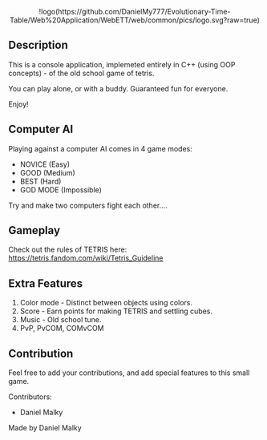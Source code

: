 <p align="center">
  !logo(https://github.com/DanielMy777/Evolutionary-Time-Table/Web%20Application/WebETT/web/common/pics/logo.svg?raw=true)
</p>


## Description

This is a console application, implemeted entirely in C++ (using OOP concepts) - of the old school game of tetris.

You can play alone, or with a buddy. Guaranteed fun for everyone.

Enjoy!


## Computer AI

Playing against a computer AI comes in 4 game modes:
- NOVICE     (Easy)
- GOOD       (Medium)
- BEST       (Hard)
- GOD MODE   (Impossible)

Try and make two computers fight each other....


## Gameplay

Check out the rules of TETRIS here:
https://tetris.fandom.com/wiki/Tetris_Guideline

## Extra Features

1. Color mode - Distinct between objects using colors.
2. Score - Earn points for making TETRIS and settling cubes.
3. Music - Old school tune.
4. PvP, PvCOM, COMvCOM

## Contribution

Feel free to add your contributions, and add special features to this small game.

Contributors:
- Daniel Malky


Made by Daniel Malky
